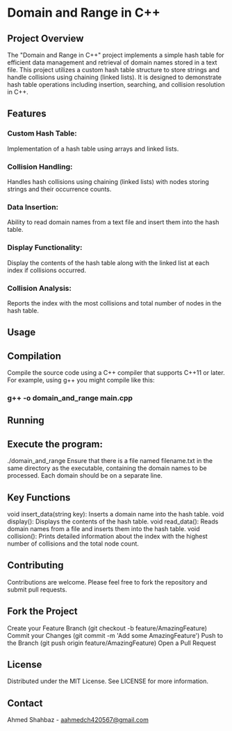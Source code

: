 # Domain and Range in C++

## Project Overview

The "Domain and Range in C++" project implements a simple hash table for efficient data management and retrieval of domain names stored in a text file. This project utilizes a custom hash table structure to store strings and handle collisions using chaining (linked lists). It is designed to demonstrate hash table operations including insertion, searching, and collision resolution in C++.

## Features

### Custom Hash Table:
Implementation of a hash table using arrays and linked lists.
### Collision Handling: 
Handles hash collisions using chaining (linked lists) with nodes storing strings and their occurrence counts.
### Data Insertion: 
Ability to read domain names from a text file and insert them into the hash table.
### Display Functionality:
Display the contents of the hash table along with the linked list at each index if collisions occurred.
### Collision Analysis:
Reports the index with the most collisions and total number of nodes in the hash table.
## Usage

## Compilation

Compile the source code using a C++ compiler that supports C++11 or later. For example, using g++ you might compile like this:

### g++ -o domain_and_range main.cpp

## Running
## Execute the program:
./domain_and_range
Ensure that there is a file named filename.txt in the same directory as the executable, containing the domain names to be processed. Each domain should be on a separate line.

## Key Functions

void insert_data(string key): Inserts a domain name into the hash table.
void display(): Displays the contents of the hash table.
void read_data(): Reads domain names from a file and inserts them into the hash table.
void collision(): Prints detailed information about the index with the highest number of collisions and the total node count.

## Contributing
Contributions are welcome. Please feel free to fork the repository and submit pull requests.

## Fork the Project
Create your Feature Branch (git checkout -b feature/AmazingFeature)
Commit your Changes (git commit -m 'Add some AmazingFeature')
Push to the Branch (git push origin feature/AmazingFeature)
Open a Pull Request
## License
Distributed under the MIT License. See LICENSE for more information.

## Contact
Ahmed Shahbaz - aahmedch420567@gmail.com

